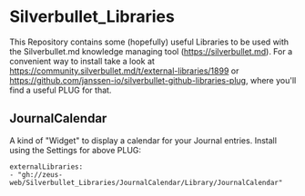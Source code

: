 # Silverbullet_Libraries

This Repository contains some (hopefully) useful Libraries to be used with the Silverbullet.md knowledge managing tool (https://silverbullet.md).
For a convenient way to install take a look at https://community.silverbullet.md/t/external-libraries/1899 or https://github.com/janssen-io/silverbullet-github-libraries-plug, where you'll find a useful PLUG for that.

## JournalCalendar
A kind of "Widget" to display a calendar for your Journal entries.
Install using the Settings for above PLUG:
```
externalLibraries:
- "gh://zeus-web/Silverbullet_Libraries/JournalCalendar/Library/JournalCalendar"
```

